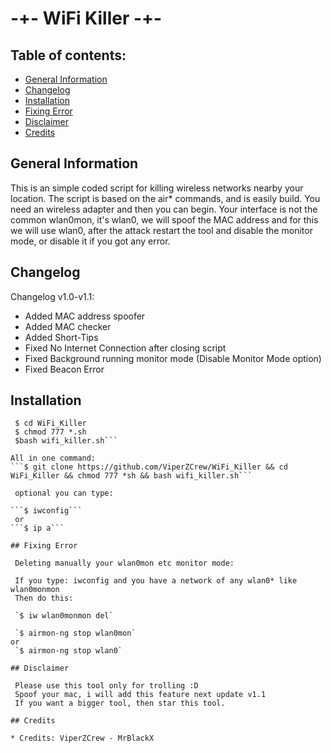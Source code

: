 # -+- WiFi Killer -+-

## Table of contents:
* [General Information](#general-info)
* [Changelog](#changelog)
* [Installation](#installation)
* [Fixing Error](#fixing-error)
* [Disclaimer](#disclaimer)
* [Credits](#credits)

## General Information
 
 This is an simple coded script for killing wireless networks nearby your location.
 The script is based on the air* commands, and is easily build.
 You need an wireless adapter and then you can begin.
 Your interface is not the common wlan0mon, it's wlan0, we will spoof the MAC address and for this 
 we will use wlan0, after the attack restart the tool and disable the monitor mode, or disable it if you got any error.

## Changelog

 Changelog v1.0-v1.1:
 * Added MAC address spoofer
 * Added MAC checker
 * Added Short-Tips
 * Fixed No Internet Connection after closing script
 * Fixed Background running monitor mode (Disable Monitor Mode option)
 * Fixed Beacon Error

## Installation
 
```$ git clone https://github.com/ViperZCrew/WiFi_Killer
 $ cd WiFi_Killer 
 $ chmod 777 *.sh
 $bash wifi_killer.sh```
 
All in one command:
```$ git clone https://github.com/ViperZCrew/WiFi_Killer && cd WiFi_Killer && chmod 777 *sh && bash wifi_killer.sh```

 optional you can type:

```$ iwconfig```
 or 
```$ ip a``` 
 
## Fixing Error

 Deleting manually your wlan0mon etc monitor mode:
 
 If you type: iwconfig and you have a network of any wlan0* like wlan0monmon 
 Then do this:

 `$ iw wlan0monmon del`

 `$ airmon-ng stop wlan0mon` 
or 
 `$ airmon-ng stop wlan0`

## Disclaimer
 
 Please use this tool only for trolling :D
 Spoof your mac, i will add this feature next update v1.1
 If you want a bigger tool, then star this tool.
 
## Credits

* Credits: ViperZCrew - MrBlackX

